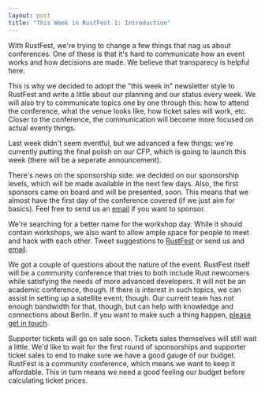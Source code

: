 ```yaml
---
layout: post
title: "This Week in RustFest 1: Introduction"
---
```


With RustFest, we're trying to change a few things that nag us about conferences. One of these is that it's hard to communicate how an event works and how decisions are made. We believe that transparecy is helpful here.

This is why we decided to adopt the "this week in" newsletter style to RustFest and write a little about our planning and our status every week. We will also try to communicate topics one by one through this: how to attend the conference, what the venue looks like, how ticket sales will work, etc. Closer to the conference, the communication will become more focused on actual eventy things.

Last week didn't seem eventful, but we advanced a few things: we're currently putting the final polish on our CFP, which is going to launch this week (there will be a seperate announcement).

There's news on the sponsorship side: we decided on our sponsorship levels, which will be made available in the next few days. Also, the first sponsors came on board and will be presented, soon. This means that we almost have the first day of the conference covered (if we just aim for basics). Feel free to send us an [email](mailto:sponsor@rustfest.eu) if you want to sponsor.

We're searching for a better name for the workshop day. While it should contain workshops, we also want to allow ample space for people to meet and hack with each other. Tweet suggestions to [RustFest](https://twitter.com/rustfest) or send us and [email](mailto:team@rustfest.eu).

We got a couple of questions about the nature of the event. RustFest itself will be a community conference that tries to both include Rust newcomers while satisfying the needs of more advanced developers. It will not be an academic conference, though. If there is interest in such topics, we can assist in setting up a satellite event, though. Our current team has not enough bandwidth for that, though, but can help with knowledge and connections about Berlin. If you want to make such a thing happen, [please get in touch](mailto:team@rustfest.eu).

Supporter tickets will go on sale soon. Tickets sales themselves will still wait a little. We'd like to wait for the first round of sponsorships and supporter ticket sales to end to make sure we have a good gauge of our budget. RustFest is a community conference, which means we want to keep it affordable. This in turn means we need a good feeling our budget before calculating ticket prices.